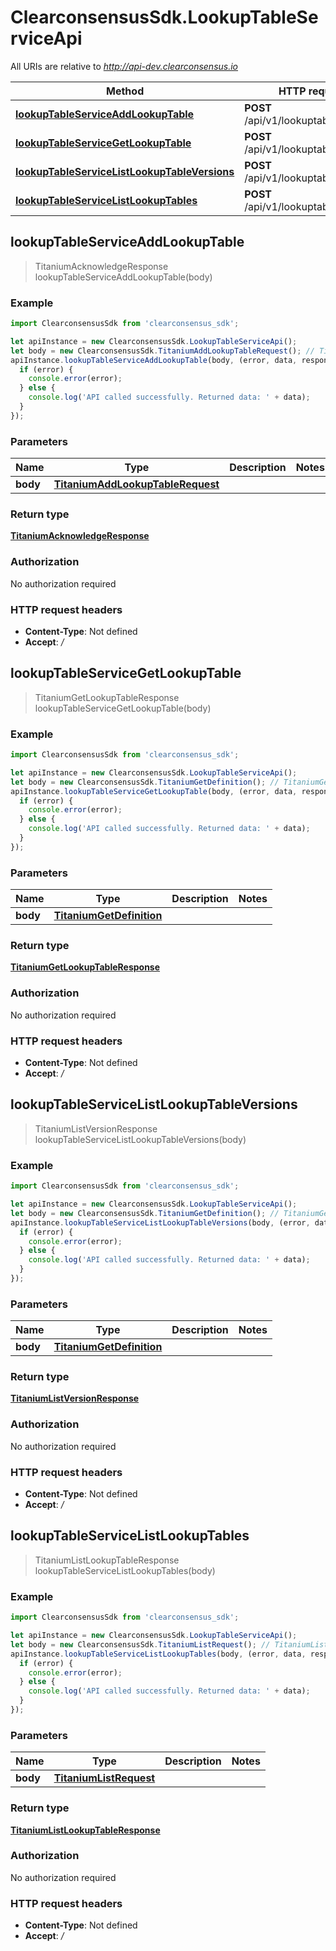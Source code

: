 # ClearconsensusSdk.LookupTableServiceApi

All URIs are relative to *http://api-dev.clearconsensus.io*

Method | HTTP request | Description
------------- | ------------- | -------------
[**lookupTableServiceAddLookupTable**](LookupTableServiceApi.md#lookupTableServiceAddLookupTable) | **POST** /api/v1/lookuptable/add | 
[**lookupTableServiceGetLookupTable**](LookupTableServiceApi.md#lookupTableServiceGetLookupTable) | **POST** /api/v1/lookuptable/get | 
[**lookupTableServiceListLookupTableVersions**](LookupTableServiceApi.md#lookupTableServiceListLookupTableVersions) | **POST** /api/v1/lookuptable/versions | 
[**lookupTableServiceListLookupTables**](LookupTableServiceApi.md#lookupTableServiceListLookupTables) | **POST** /api/v1/lookuptable/list | 



## lookupTableServiceAddLookupTable

> TitaniumAcknowledgeResponse lookupTableServiceAddLookupTable(body)



### Example

```javascript
import ClearconsensusSdk from 'clearconsensus_sdk';

let apiInstance = new ClearconsensusSdk.LookupTableServiceApi();
let body = new ClearconsensusSdk.TitaniumAddLookupTableRequest(); // TitaniumAddLookupTableRequest | 
apiInstance.lookupTableServiceAddLookupTable(body, (error, data, response) => {
  if (error) {
    console.error(error);
  } else {
    console.log('API called successfully. Returned data: ' + data);
  }
});
```

### Parameters


Name | Type | Description  | Notes
------------- | ------------- | ------------- | -------------
 **body** | [**TitaniumAddLookupTableRequest**](TitaniumAddLookupTableRequest.md)|  | 

### Return type

[**TitaniumAcknowledgeResponse**](TitaniumAcknowledgeResponse.md)

### Authorization

No authorization required

### HTTP request headers

- **Content-Type**: Not defined
- **Accept**: */*


## lookupTableServiceGetLookupTable

> TitaniumGetLookupTableResponse lookupTableServiceGetLookupTable(body)



### Example

```javascript
import ClearconsensusSdk from 'clearconsensus_sdk';

let apiInstance = new ClearconsensusSdk.LookupTableServiceApi();
let body = new ClearconsensusSdk.TitaniumGetDefinition(); // TitaniumGetDefinition | 
apiInstance.lookupTableServiceGetLookupTable(body, (error, data, response) => {
  if (error) {
    console.error(error);
  } else {
    console.log('API called successfully. Returned data: ' + data);
  }
});
```

### Parameters


Name | Type | Description  | Notes
------------- | ------------- | ------------- | -------------
 **body** | [**TitaniumGetDefinition**](TitaniumGetDefinition.md)|  | 

### Return type

[**TitaniumGetLookupTableResponse**](TitaniumGetLookupTableResponse.md)

### Authorization

No authorization required

### HTTP request headers

- **Content-Type**: Not defined
- **Accept**: */*


## lookupTableServiceListLookupTableVersions

> TitaniumListVersionResponse lookupTableServiceListLookupTableVersions(body)



### Example

```javascript
import ClearconsensusSdk from 'clearconsensus_sdk';

let apiInstance = new ClearconsensusSdk.LookupTableServiceApi();
let body = new ClearconsensusSdk.TitaniumGetDefinition(); // TitaniumGetDefinition | 
apiInstance.lookupTableServiceListLookupTableVersions(body, (error, data, response) => {
  if (error) {
    console.error(error);
  } else {
    console.log('API called successfully. Returned data: ' + data);
  }
});
```

### Parameters


Name | Type | Description  | Notes
------------- | ------------- | ------------- | -------------
 **body** | [**TitaniumGetDefinition**](TitaniumGetDefinition.md)|  | 

### Return type

[**TitaniumListVersionResponse**](TitaniumListVersionResponse.md)

### Authorization

No authorization required

### HTTP request headers

- **Content-Type**: Not defined
- **Accept**: */*


## lookupTableServiceListLookupTables

> TitaniumListLookupTableResponse lookupTableServiceListLookupTables(body)



### Example

```javascript
import ClearconsensusSdk from 'clearconsensus_sdk';

let apiInstance = new ClearconsensusSdk.LookupTableServiceApi();
let body = new ClearconsensusSdk.TitaniumListRequest(); // TitaniumListRequest | 
apiInstance.lookupTableServiceListLookupTables(body, (error, data, response) => {
  if (error) {
    console.error(error);
  } else {
    console.log('API called successfully. Returned data: ' + data);
  }
});
```

### Parameters


Name | Type | Description  | Notes
------------- | ------------- | ------------- | -------------
 **body** | [**TitaniumListRequest**](TitaniumListRequest.md)|  | 

### Return type

[**TitaniumListLookupTableResponse**](TitaniumListLookupTableResponse.md)

### Authorization

No authorization required

### HTTP request headers

- **Content-Type**: Not defined
- **Accept**: */*

